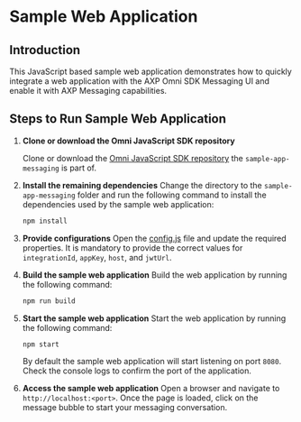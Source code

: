 # Sample Web Application

## Introduction

This JavaScript based sample web application demonstrates how to quickly integrate a web application with the AXP Omni SDK Messaging UI and enable it with AXP Messaging capabilities.

## Steps to Run Sample Web Application

1. **Clone or download the Omni JavaScript SDK repository**

   Clone or download the [Omni JavaScript SDK repository](https://github.com/AvayaExperiencePlatform/omni-sdk-js) the `sample-app-messaging` is part of.

2. **Install the remaining dependencies**
   Change the directory to the `sample-app-messaging` folder and run the following command to install the dependencies used by the sample web application:

   ```bash
   npm install
   ```

3. **Provide configurations**
   Open the [config.js](./config.js) file and update the required properties. It is mandatory to provide the correct values for `integrationId`, `appKey`, `host`, and `jwtUrl`.

4. **Build the sample web application**
   Build the web application by running the following command:

   ```bash
   npm run build
   ```

5. **Start the sample web application**
   Start the web application by running the following command:

   ```bash
   npm start
   ```

   By default the sample web application will start listening on port `8080`. Check the console logs to confirm the port of the application.

6. **Access the sample web application**
   Open a browser and navigate to `http://localhost:<port>`. Once the page is loaded, click on the message bubble to start your messaging conversation.
